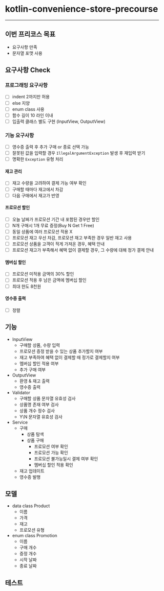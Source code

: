 # kotlin-convenience-store-precourse

---

## 이번 프리코스 목표
- 요구사항 만족
- 문자열 포맷 사용

## 요구사항 Check
### 프로그래밍 요구사항
- [ ] indent 2까지만 허용
- [ ] else 지양
- [ ] enum class 사용
- [ ] 함수 길이 10 라인 이내
- [ ] 입출력 클래스 별도 구현 (InputView, OutputView)

### 기능 요구사항
- [ ] 영수증 출력 후 추가 구매 or 종료 선택 가능
- [ ] 잘못된 값을 입력할 경우 `IllegalArgumentException` 발생 후 재입력 받기
- [ ] 명확한 `Exception` 유형 처리

#### 재고 관리
- [ ] 재고 수량을 고려하여 결제 가능 여부 확인
- [ ] 구매할 때마다 재고에서 차감
- [ ] 다음 구매에서 재고가 반영

#### 프로모션 할인
- [ ] 오늘 날짜가 프로모션 기간 내 포함된 경우만 할인
- [ ] N개 구매시 1개 무료 증정(Buy N Get 1 Free)
- [ ] 동일 상품에 여러 프로모션 적용 X
- [ ] 프로모션 재고 우선 차감, 프로모션 재고 부족한 경우 일반 재고 사용
- [ ] 프로모션 상품을 고객이 적게 가져온 경우, 혜택 안내
- [ ] 프로모션 재고가 부족해서 혜택 없이 결제할 경우, 그 수량에 대해 정가 결제 안내

#### 멤버십 할인
- [ ] 프로모션 미적용 금액의 30% 할인
- [ ] 프로모션 적용 후 남은 금액에 멤버십 할인
- [ ] 최대 한도 8천원

#### 영수증 출력
- [ ] 정렬

## 기능
- InputView
  - 구매할 상품, 수량 입력
  - 프로모션 증정 받을 수 있는 상품 추가할지 여부
  - 재고 부족하여 혜택 없이 결제할 때 정가로 결제할지 여부
  - 멤버십 할인 적용 여부
  - 추가 구매 여부
- OutputView
  - 환영 & 재고 출력
  - 영수증 출력
- Validator
  - 구매할 상품 문자열 유효성 검사
  - 상품명 존재 여부 검사
  - 상품 개수 정수 검사
  - Y\N 문자열 유효성 검사
- Service
  - 구매
    - 상품 탐색
    - 상품 구매
      - 프로모션 여부 확인
      - 프로모션 가능 확인
      - 프로모션 불가능일시 결제 여부 확인
      - 멤버십 할인 적용 확인
  - 재고 업데이트
  - 영수증 발행
## 모델
- data class Product
  - 이름
  - 가격
  - 재고
  - 프로모션 유형
- enum class Promotion
  - 이름
  - 구매 개수
  - 증정 개수
  - 시작 날짜
  - 종료 날짜

## 테스트